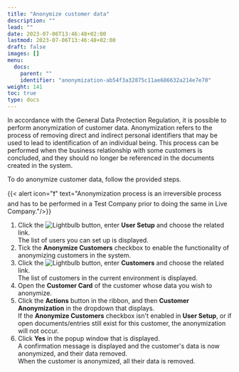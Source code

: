 ```yaml
---
title: "Anonymize customer data"
description: ""
lead: ""
date: 2023-07-06T13:46:48+02:00
lastmod: 2023-07-06T13:46:48+02:00
draft: false
images: []
menu:
  docs:
    parent: ""
    identifier: "anonymization-ab54f3a32875c11ae686632a214e7e70"
weight: 141
toc: true
type: docs
---
```


In accordance with the General Data Protection Regulation, it is possible to perform anonymization of customer data. Anonymization refers to the process of removing direct and indirect personal identifiers that may be used to lead to identification of an individual being. This process can be performed when the business relationship with some customers is concluded, and they should no longer be referenced in the documents created in the system. 

To do anonymize customer data, follow the provided steps.

{{< alert icon="❗" text="Anonymization process is an irreversible process and has to be performed in a Test Company prior to doing the same in Live Company."/>}}


1. Click the ![Lightbulb](Lightbulb_icon.PNG) button, enter **User Setup** and choose the related link.       
   The list of users you can set up is displayed.    
2. Tick the **Anonymize Customers** checkbox to enable the functionality of anonymizing customers in the system. 
3. Click the ![Lightbulb](Lightbulb_icon.PNG) button, enter **Customers** and choose the related link.     
   The list of customers in the current environment is displayed. 
4. Open the **Customer Card** of the customer whose data you wish to anonymize. 
5. Click the **Actions** button in the ribbon, and then **Customer Anonymization** in the dropdown that displays.      
   If the **Anonymize Customers** checkbox isn't enabled in **User Setup**, or if open documents/entries still exist for this customer, the anonymization will not occur. 
6. Click **Yes** in the popup window that is displayed.     
   A confirmation message is displayed and the customer's data is now anonymized, and their data removed.     
   When the customer is anonymized, all their data is removed. 